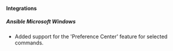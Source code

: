 
#### Integrations

##### Ansible Microsoft Windows

- Added support for the 'Preference Center' feature for selected commands.
